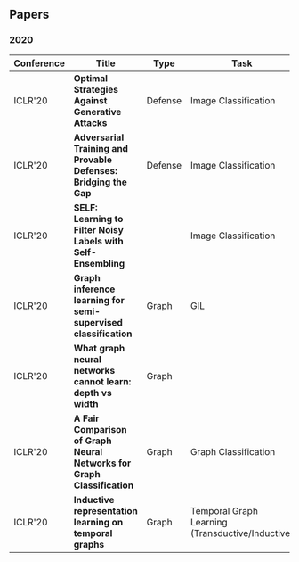 ## Papers

### 2020
| Conference | Title           | Type       |  Task |  Model     |  Paper       | Resources |
| --------- | -------- | -------- | -------- | ----------- | ------------ | ------------ |
|ICLR'20| **Optimal Strategies Against Generative Attacks**  | Defense  |  Image Classification  | GAN | [Link](https://openreview.net/pdf?id=BkgzMCVtPB) | |
|ICLR'20|**Adversarial Training and Provable Defenses: Bridging the Gap** | Defense | Image Classification |  | [Link](https://openreview.net/pdf?id=SJxSDxrKDr)| |
|ICLR'20| **SELF: Learning to Filter Noisy Labels with Self-Ensembling** |  | Image Classification |  | [Link](https://openreview.net/pdf?id=HkgsPhNYPS) | |
|ICLR'20| **Graph inference learning for semi-supervised classification** | Graph | GIL | Node Classification | [Link](https://openreview.net/pdf?id=r1evOhEKvH) |  |
|ICLR'20| **What graph neural networks cannot learn: depth vs width** | Graph |  |  | [Link](https://openreview.net/pdf?id=B1l2bp4YwS) |  |
| ICLR'20 | **A Fair Comparison of Graph Neural Networks for Graph Classification** | Graph | Graph Classification | DGCNN, DiffPool, ECC, GIN, GraphSAGE | [Link](https://openreview.net/pdf?id=HygDF6NFPB) |  |
| ICLR'20 | **Inductive representation learning on temporal graphs** | Graph | Temporal Graph Learning (Transductive/Inductive) | GAT, GraphSAGE, DeepWalk, Node2vec | [Link](https://openreview.net/pdf?id=rJeW1yHYwH) |  |
